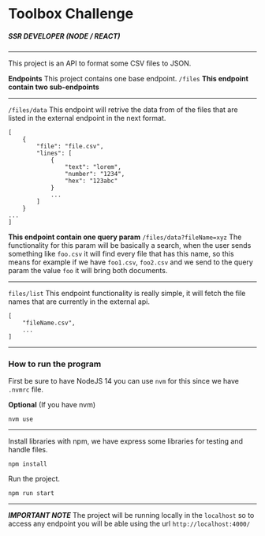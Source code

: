 # Toolbox Challenge

##### SSR DEVELOPER (NODE / REACT)

---

This project is an API to format some CSV files to JSON.

**Endpoints**
This project contains one base endpoint.
`/files`
**This endpoint contain two sub-endpoints**

---

`/files/data`
This endpoint will retrive the data from of the files that are listed in the external endpoint in the next format.

```
[
    {
        "file": "file.csv",
        "lines": [
            {
                "text": "lorem",
                "number": "1234",
                "hex": "123abc"
            }
            ...
        ]
    }
...
]
```

**This endpoint contain one query param**
`/files/data?fileName=xyz`
The functionality for this param will be basically a search, when the user sends something like `foo.csv` it will find every file that has this name, so this means for example if we have `foo1.csv`, `foo2.csv` and we send to the query param the value `foo` it will bring both documents.

---

`files/list`
This endpoint functionality is really simple, it will fetch the file names that are currently in the external api.

```
[
    "fileName.csv",
    ...
]
```

---

### How to run the program

First be sure to have NodeJS 14 you can use `nvm` for this since we have `.nvmrc` file.

**Optional** (If you have nvm)

```
nvm use
```

---

Install libraries with npm, we have express some libraries for testing and handle files.

```
npm install
```

Run the project.

```
npm run start
```

---

**_IMPORTANT NOTE_**
The project will be running locally in the `localhost` so to access any endpoint you will be able using the url `http://localhost:4000/`
